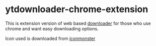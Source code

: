 ytdownloader-chrome-extension
=============================

This is extension version of web based [downloader][] for those who use
chrome and want easy downloading options.

Icon used is downloaded from [iconmonster][]

  [downloader]: http://projects-sushilkumar.rhcloud.com/ytdownloader
  [iconmonster]: http://iconmonstr.com